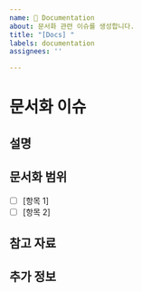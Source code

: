 ```yaml
---
name: 📝 Documentation
about: 문서화 관련 이슈를 생성합니다.
title: "[Docs] "
labels: documentation
assignees: ''

---
```


# 문서화 이슈

## 설명
<!-- 문서화가 필요한 부분에 대한 명확한 설명을 적어주세요. -->

## 문서화 범위
<!-- 어떤 내용을 문서화할지 구체적으로 적어주세요. -->
- [ ] [항목 1]
- [ ] [항목 2]

## 참고 자료
<!-- 관련 참고 자료나 링크가 있다면 추가해주세요. -->

## 추가 정보
<!-- 리뷰어가 알아야 할 다른 정보를 적어주세요. -->

